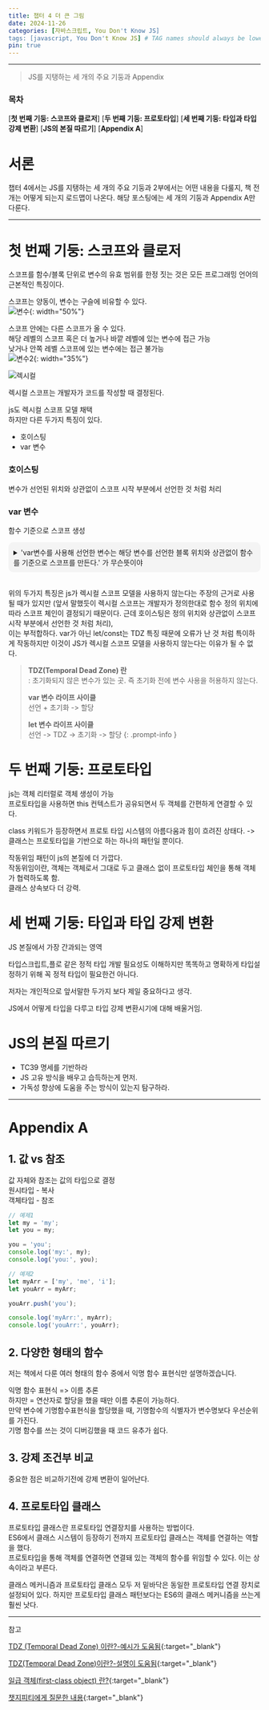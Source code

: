 ```yaml
---
title: 챕터 4 더 큰 그림
date: 2024-11-26
categories: [자바스크립트, You Don't Know JS]
tags: [javascript, You Don't Know JS] # TAG names should always be lowercase
pin: true
---
```


***
> JS를 지탱하는 세 개의 주요 기둥과 Appendix


### **목차**
[**첫 번째 기둥: 스코프와 클로저**]
[**두 번째 기둥: 프로토타입**]
[**세 번째 기둥: 타입과 타입 강제 변환**]
[**JS의 본질 따르기**]
[**Appendix A**]
<br>

# 서론
챕터 4에서는 JS를 지탱하는 세 개의 주요 기둥과 2부에서는 어떤 내용을 다룰지, 책 전개는 어떻게 되는지 로드맵이 나온다. 해당 포스팅에는 세 개의 기둥과 Appendix A만 다룬다.

---

# 첫 번째 기둥: 스코프와 클로저

스코프를 함수/블록 단위로 변수의 유효 범위를 한정 짓는 것은 모든 프로그래밍 언어의 근본적인 특징이다.  


스코프는 양동이, 변수는 구슬에 비유할 수 있다.  
![변수](https://github.com/user-attachments/assets/8d7d5ef0-4c60-40b4-bb9a-5d74d063016c){: width="50%"}

스코프 안에는 다른 스코프가 올 수 있다.  
해당 레벨의 스코프 혹은 더 높거나 바깥 레벨에 있는 변수에 접근 가능  
낮거나 안쪽 레벨 스코프에 있는 변수에는 접근 불가능  
![변수2](https://github.com/user-attachments/assets/ac6859a6-536c-4cb2-a713-7dcdee9b8b4b){: width="35%"}

![렉시컬](https://github.com/user-attachments/assets/be102bfc-81d6-4df4-a405-120736ebc66f)

렉시컬 스코프는 개발자가 코드를 작성할 때 결정된다.   

js도 렉시컬 스코프 모델 채택  
하지만 다른 두가지 특징이 있다.  
* 호이스팅
* var 변수

### 호이스팅
변수가 선언된 위치와 상관없이 스코프 시작 부분에서 선언한 것 처럼 처리

### var 변수
함수 기준으로 스코프 생성  

<details>
  <summary style="padding: 10px; background-color: #f4f4f4; border-radius: 10px;">'var변수를 사용해 선언한 변수는 해당 변수를 선언한 블록 위치와 상관없이 함수를 기준으로 스코프를 만든다.' 가 무슨뜻이야</summary>

<div style="padding: 10px; border: 1px solid #ddd;">
  var로 선언한 변수는 <b>함수 스코프(function scope)</b>를 따르고, <b>블록 스코프(block scope)</b>를 따르지 않는다는 의미입니다. 이를 조금 더 자세히 설명하면 다음과 같습니다:    
  <br>
  <h2>1. 함수 스코프와 블록 스코프의 차이</h2>
  <li>
  <b>함수 스코프:</b> 변수가 선언된 위치가 함수 내부라면, 함수 전체에서 해당 변수를 사용할 수 있습니다.
  </li>
  <li>
  <b>블록 스코프:</b> 변수가 선언된 위치가 특정 블록({}) 안이라면, 해당 블록 내부에서만 변수를 사용할 수 있습니다.
  </li>

    <h2> 2. var는 함수 스코프를 따른다</h2>
    var로 선언된 변수는, 선언된 위치와 상관없이 함수 내부라면 어디에서든 접근 가능합니다.
    반면 let과 const로 선언된 변수는 블록 스코프를 따라 블록 내부에서만 유효합니다.  

<br>
  예제:  
<br>

<pre style="background-color: #f4f4f4;
            border: 1px solid #ddd;
            padding: 10px;
            overflow-x: auto;
            font-family: 'Courier New', Courier, monospace;
            line-height: 1.5;">
  <code>
  function example() {
      if (true) {
          var x = 10; // var로 선언
          let y = 20; // let으로 선언
      }
      console.log(x); // 10 (함수 스코프이므로 접근 가능)
      console.log(y); // Error (y는 블록 스코프이므로 블록 밖에서 접근 불가)
  }
  example();
  </code>
</pre>

  <h2> 3. var의 호이스팅과 함수 스코프</h2>
  var는 호이스팅(hoisting)이라는 동작으로 인해 선언문이 변수 선언부만 함수의 최상단으로 끌어올려진 것처럼 동작합니다. 하지만 값은 할당된 위치에 따라 결정됩니다.  

  예제:  

  ```javascript
  function example() {
      console.log(x); // undefined (변수 선언은 호이스팅되지만 값 할당은 이후에 일어남)
      var x = 10;
      console.log(x); // 10
  }
  example();
  ```

  위의 코드에서 console.log(x)가 함수 초반에 실행되었음에도 오류가 나지 않는 이유는 호이스팅 때문입니다. var x; 선언이 함수 맨 위로 끌어올려진 것처럼 동작하기 때문입니다.  

  <h2> 4. 정리</h2>
  var는 함수 스코프를 가지며, 블록(if, for 등)을 무시하고 함수 전체에서 유효합니다.
  let과 const는 블록 스코프를 가지며, 선언된 블록을 벗어나면 사용할 수 없습니다.
  var는 호이스팅으로 인해 선언이 함수의 최상단으로 끌어올려지는 것처럼 동작합니다.
</div>

</details>

<br>

위의 두가지 특징은 js가 렉시컬 스코프 모델을 사용하지 않는다는 주장의 근거로 사용될 때가 있지만 (앞서 말했듯이 렉시컬 스코프는 개발자가 정의한대로 함수 정의 위치에 따라 스코프 체인이 결정되기 때문이다. 근데 호이스팅은 정의 위치와 상관없이 스코프 시작 부분에서 선언한 것 처럼 처리),  
이는 부적합하다. var가 아닌 let/const는 TDZ 특징 때문에 오류가 난 것 처럼 특이하게 작동하지만 이것이 JS가 렉시컬 스코프 모델을 사용하지 않는다는 이유가 될 수 없다.  

> **TDZ(Temporal Dead Zone) 란**  
> : 초기화되지 않은 변수가 있는 곳. 즉 초기화 전에 변수 사용을 허용하지 않는다.    
>
> **var 변수 라이프 사이클**  
>    선언 + 초기화 -> 할당  
>   
> **let 변수 라이프 사이클**  
>    선언 -> TDZ -> 초기화 -> 할당
{: .prompt-info }




# 두 번째 기둥: 프로토타입
js는 객체 리터럴로 객체 생성이 가능  
프로토타입을 사용하면 this 컨텍스트가 공유되면서 두 객체를 간편하게 연결할 수 있다.  

class 키워드가 등장하면서 프로토 타입 시스템의 아름다움과 힘이 흐려진 상태다.   -> 클래스는 프로토타입을 기반으로 하는 하나의 패턴일 뿐이다.  

작동위임 패턴이 js의 본질에 더 가깝다.  
작동위임이란, 객체는 객체로서 그대로 두고 클래스 없이 프로토타입 체인을 통해 객체가 협력하도록 함.  
클래스 상속보다 더 강력.


# 세 번째 기둥: 타입과 타입 강제 변환
JS 본질에서 가장 간과되는 영역  

타입스크립트,플로 같은 정적 타입 개발 필요성도 이해하지만 똑똑하고 명확하게 타입설정하기 위해 꼭 정적 타입이 필요한건 아니다.  

저자는 개인적으로 앞서말한 두가지 보다 제일 중요하다고 생각.  

JS에서 어떻게 타입을 다루고 타입 강제 변환시기에 대해 배울거임.  


# JS의 본질 따르기
* TC39 명세를 기반하라  
* JS 고유 방식을 배우고 습득하는게 먼저.  
* 가독성 향상에 도움을 주는 방식이 있는지 탐구하라.





---

# Appendix A

## 1. 값 vs 참조
값 자체와 참조는 값의 타입으로 결정  
원시타입 - 복사  
객체타입 - 참조  

```javascript
// 예제1
let my = 'my';
let you = my;

you = 'you';
console.log('my:', my);
console.log('you:', you);

// 예제2
let myArr = ['my', 'me', 'i'];
let youArr = myArr;

youArr.push('you');

console.log('myArr:', myArr);
console.log('youArr:', youArr);
```

## 2. 다양한 형태의 함수
저는 책에서 다룬 여러 형태의 함수 중에서 익명 함수 표현식만 설명하겠습니다.

익명 함수 표현식 => 이름 추론  
하지만 = 연산자로 할당을 했을 때만 이름 추론이 가능하다.  
만약 변수에 기명함수표현식을 할당했을 때, 기명함수의 식별자가 변수명보다 우선순위를 가진다.  
기명 함수를 쓰는 것이 디버깅했을 때 코드 유추가 쉽다.


## 3. 강제 조건부 비교
중요한 점은 비교하기전에 강제 변환이 일어난다.  

## 4. 프로토타입 클래스
프로토타입 클래스란 프로토타입 연결장치를 사용하는 방법이다.  
ES6에서 클래스 시스템이 등장하기 전까지 프로토타입 클래스는 객체를 연결하는 역할을 했다.  
프로토타입을 통해 객체를 연결하면 연결돼 있는 객체의 함수를 위임할 수 있다. 이는 상속이라고 부른다.  

클래스 메커니즘과 프로토타입 클래스 모두 저 밑바닥은 동일한 프로토타입 연결 장치로 설정되어 있다. 하지만 프로토타입 클래스 패턴보다는 ES6의 클래스 메커니즘을 쓰는게 훨씬 낫다.




---


참고

[TDZ (Temporal Dead Zone) 이란?-예시가 도움됨](https://velog.io/@hoo00nn/TDZ-Temporal-Dead-Zone-%EC%9D%B4%EB%9E%80){:target="_blank"}

[TDZ(Temporal Dead Zone)이란?-설명이 도움됨](https://noogoonaa.tistory.com/78){:target="_blank"}

[일급 객체(first-class object) 란?](https://inpa.tistory.com/entry/CS-%F0%9F%91%A8%E2%80%8D%F0%9F%92%BB-%EC%9D%BC%EA%B8%89-%EA%B0%9D%EC%B2%B4first-class-object){:target="_blank"}

[챗지피티에게 질문한 내용](https://chatgpt.com/share/674728d5-0bd4-800c-b0fa-16d40200da8a){:target="_blank"}

